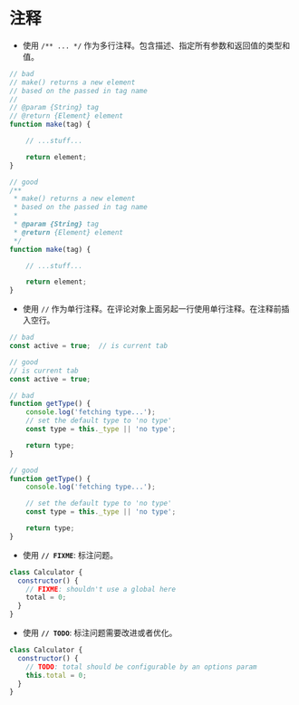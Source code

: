 # 注释

- 使用 `/** ... */` 作为多行注释。包含描述、指定所有参数和返回值的类型和值。

```javascript
// bad
// make() returns a new element
// based on the passed in tag name
//
// @param {String} tag
// @return {Element} element
function make(tag) {

    // ...stuff...

    return element;
}

// good
/**
 * make() returns a new element
 * based on the passed in tag name
 *
 * @param {String} tag
 * @return {Element} element
 */
function make(tag) {

    // ...stuff...

    return element;
}
```

- 使用 `//` 作为单行注释。在评论对象上面另起一行使用单行注释。在注释前插入空行。

```javascript
// bad
const active = true;  // is current tab

// good
// is current tab
const active = true;

// bad
function getType() {
    console.log('fetching type...');
    // set the default type to 'no type'
    const type = this._type || 'no type';

    return type;
}

// good
function getType() {
    console.log('fetching type...');

    // set the default type to 'no type'
    const type = this._type || 'no type';

    return type;
}
```

- 使用 **`// FIXME`**: 标注问题。

```javascript
class Calculator {
  constructor() {
    // FIXME: shouldn't use a global here
    total = 0;
  }
}
```

-  使用 **`// TODO`**: 标注问题需要改进或者优化。
```javascript
class Calculator {
  constructor() {
    // TODO: total should be configurable by an options param
    this.total = 0;
  }
}
```